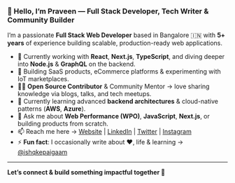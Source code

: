 ### 👋 Hello, I’m Praveen — Full Stack Developer, Tech Writer & Community Builder

I’m a passionate **Full Stack Web Developer** based in Bangalore 🇮🇳 with **5+ years** of experience building scalable, production-ready web applications.

- 🔭 Currently working with **React**, **Next.js**, **TypeScript**, and diving deeper into **Node.js** & **GraphQL** on the backend.
- 🚀 Building SaaS products, eCommerce platforms & experimenting with IoT marketplaces.
- 👨‍💻 **Open Source Contributor** & Community Mentor → love sharing knowledge via blogs, talks, and tech meetups.
- 🌱 Currently learning advanced **backend architectures** & cloud-native patterns (**AWS**, **Azure**).
- 💬 Ask me about **Web Performance (WPO)**, **JavaScript**, **Next.js**, or building products from scratch.
- 📫 Reach me here → [Website](https://praveenpal.in) | [LinkedIn](https://www.linkedin.com/in/praveenpal4232/) | [Twitter](https://twitter.com/PraveenPal4232) | [Instagram](https://www.instagram.com/praveenpal4232/)
- ⚡ **Fun fact**: I occasionally write about ❤️, life & learning → [@ishqkepaigaam](https://www.instagram.com/ishqkepaigaam/)

---

**Let’s connect & build something impactful together 🚀**
